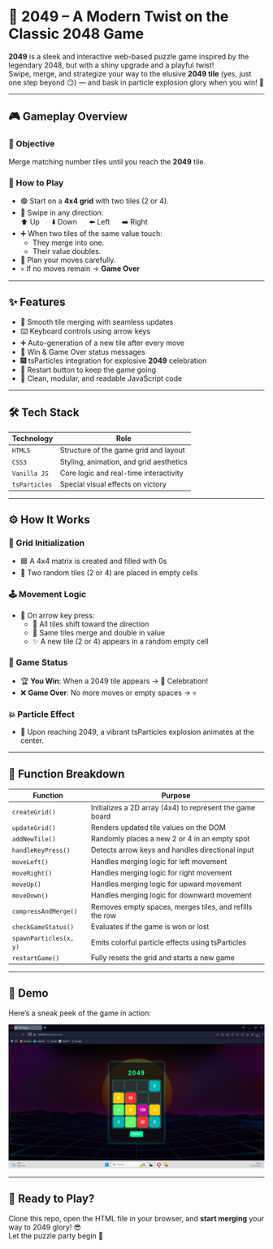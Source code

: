 # 🧠 2049 – A Modern Twist on the Classic 2048 Game

**2049** is a sleek and interactive web-based puzzle game inspired by the legendary 2048, but with a shiny upgrade and a playful twist!  
Swipe, merge, and strategize your way to the elusive **2049 tile** (yes, just one step beyond 😏) — and bask in particle explosion glory when you win! 🎇

---

## 🎮 Gameplay Overview

### 🎯 Objective  
Merge matching number tiles until you reach the **2049** tile.

### 🧩 How to Play

- 🟢 Start on a **4x4 grid** with two tiles (2 or 4).  
- 🔄 Swipe in any direction:  
  ⬆️ Up &nbsp;&nbsp;&nbsp;&nbsp; ⬇️ Down &nbsp;&nbsp;&nbsp;&nbsp; ⬅️ Left &nbsp;&nbsp;&nbsp;&nbsp; ➡️ Right  
- ➕ When two tiles of the same value touch:  
  - They merge into one.  
  - Their value doubles.  
- 🧠 Plan your moves carefully.  
- 💀 If no moves remain → **Game Over**

---

## ✨ Features

- 🔄 Smooth tile merging with seamless updates  
- ⌨️ Keyboard controls using arrow keys  
- ➕ Auto-generation of a new tile after every move  
- 📢 Win & Game Over status messages  
- 🎆 tsParticles integration for explosive **2049** celebration  
- 🔁 Restart button to keep the game going  
- 🧼 Clean, modular, and readable JavaScript code  

---

## 🛠️ Tech Stack

| Technology     | Role                                      |
|----------------|-------------------------------------------|
| `HTML5`        | Structure of the game grid and layout     |
| `CSS3`         | Styling, animation, and grid aesthetics   |
| `Vanilla JS`   | Core logic and real-time interactivity    |
| `tsParticles`  | Special visual effects on victory         |

---

## ⚙️ How It Works

### 🧱 Grid Initialization

- 🟦 A 4x4 matrix is created and filled with 0s  
- 🎲 Two random tiles (2 or 4) are placed in empty cells  

### 🕹️ Movement Logic

- 🔁 On arrow key press:  
  - 🎯 All tiles shift toward the direction  
  - 🔗 Same tiles merge and double in value  
  - ✨ A new tile (2 or 4) appears in a random empty cell  

### 🚦 Game Status

- 🏆 **You Win**: When a 2049 tile appears → 🎉 Celebration!  
- ❌ **Game Over**: No more moves or empty spaces → 💀

### 💥 Particle Effect

- 🌈 Upon reaching 2049, a vibrant tsParticles explosion animates at the center.

---

## 🧪 Function Breakdown

| Function           | Purpose                                                                 |
|--------------------|-------------------------------------------------------------------------|
| `createGrid()`     | Initializes a 2D array (4x4) to represent the game board               |
| `updateGrid()`     | Renders updated tile values on the DOM                                |
| `addNewTile()`     | Randomly places a new 2 or 4 in an empty spot                          |
| `handleKeyPress()` | Detects arrow keys and handles directional input                       |
| `moveLeft()`       | Handles merging logic for left movement                                |
| `moveRight()`      | Handles merging logic for right movement                               |
| `moveUp()`         | Handles merging logic for upward movement                              |
| `moveDown()`       | Handles merging logic for downward movement                            |
| `compressAndMerge()`| Removes empty spaces, merges tiles, and refills the row              |
| `checkGameStatus()`| Evaluates if the game is won or lost                                   |
| `spawnParticles(x, y)` | Emits colorful particle effects using tsParticles              |
| `restartGame()`    | Fully resets the grid and starts a new game                            |

---

## 📸 Demo

Here’s a sneak peek of the game in action:  

![2049 Gameplay Demo](pictures/demo.png)

---

## 🚀 Ready to Play?

Clone this repo, open the HTML file in your browser, and **start merging** your way to 2049 glory! 😎  
Let the puzzle party begin 🎉
